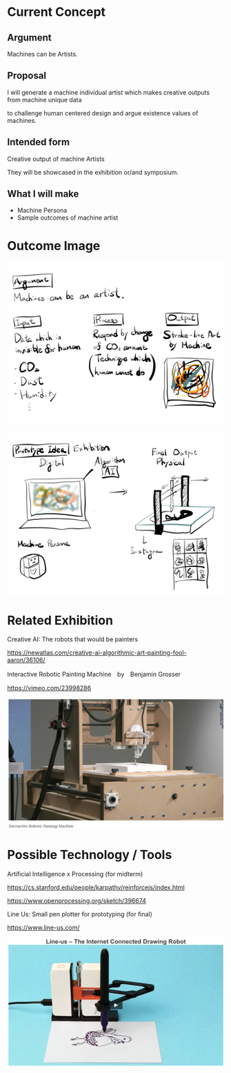 # Current Concept

## Argument
Machines can be Artists.

## Proposal
I will generate a machine individual artist which makes creative outputs from machine unique data

to challenge human centered design and argue existence values of machines.

## Intended form
Creative output of machine Artists

They will be showcased in the exhibition or/and symposium.

## What I will make

- Machine Persona
- Sample outcomes of machine artist

# Outcome Image

![](img/proto/Paper.Journal.20.png)

![](img/proto/Paper.Journal.21.png)


# Related Exhibition

Creative AI: The robots that would be painters

https://newatlas.com/creative-ai-algorithmic-art-painting-fool-aaron/36106/

Interactive Robotic Painting Machine　by　Benjamin Grosser

https://vimeo.com/23998286

![](img/proto/robot.png)

# Possible Technology / Tools

Artificial Intelligence x Processing (for midterm)

https://cs.stanford.edu/people/karpathy/reinforcejs/index.html

https://www.openprocessing.org/sketch/396674

Line Us: Small pen plotter for prototyping (for final)

https://www.line-us.com/

![](img/proto/lineus.png)
